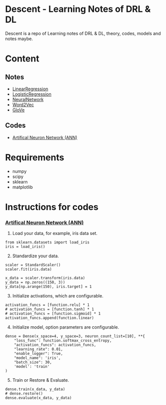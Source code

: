 # Descent - Learning Notes of DRL & DL

Descent is a repo of Learning notes of DRL & DL, theory, codes, models and notes maybe.

# Content  

## Notes

- [LinearRegression](/note/LinearRegression.ipynb)
- [LogisticRegression](/note/LogisticRegression.ipynb)
- [NeuralNetwork](/note/NeuralNetwork.ipynb)
- [Word2Vec](/note/Word2Vec.ipynb)
- [GloVe](/note/GloVe.ipynb)

## Codes

- [Artifical Neuron Network (ANN)](/ann/dense.py)   

# Requirements
- numpy
- scipy
- sklearn
- matplotlib

# Instructions for codes

### [Artifical Neuron Network (ANN)](/ann/dense.py) 

1. Load your data, for example, iris data set.
```
from sklearn.datasets import load_iris
iris = load_iris()
```
2. Standardize your data.
```
scaler = StandardScaler()
scaler.fit(iris.data)

x_data = scaler.transform(iris.data)
y_data = np.zeros((150, 3))
y_data[np.arange(150), iris.target] = 1
``` 
3. Initialize activations, which are configurable.
```
activation_funcs = [function.relu] * 1
# activation_funcs = [function.tanh] * 1
# activation_funcs = [function.sigmoid] * 1
activation_funcs.append(function.linear)
```
4. Initialize model, option parameters are configurable.
```
dense = Dense(x_space=4, y_space=3, neuron_count_list=[10], **{
    "loss_func": function.softmax_cross_entropy,
    "activation_funcs": activation_funcs,
    "learning_rate": 0.01,
    "enable_logger": True,
    "model_name": 'iris',
    "batch_size": 30,
    'model': 'train'
)
```
5. Train or Restore & Evaluate.
```
dense.train(x_data, y_data)
# dense.restore()
dense.evaluate(x_data, y_data)
```
